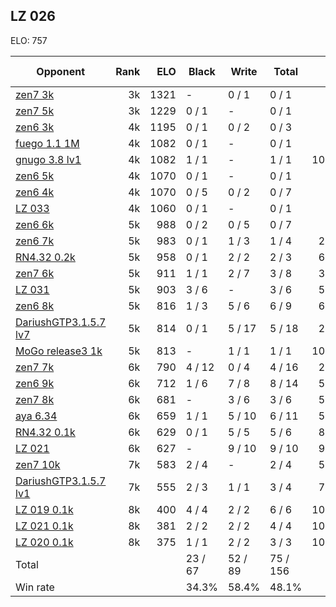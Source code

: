 ## LZ 026 ##

ELO: 757

Opponent | Rank | ELO | Black | Write | Total | Win rate
---------|-----:|----:|-------|-------|-------|-------:
[zen7 3k](zen7%203k.md) | 3k | 1321 | - | 0 / 1 | 0 / 1 | 0.0%
[zen7 5k](zen7%205k.md) | 3k | 1229 | 0 / 1 | - | 0 / 1 | 0.0%
[zen6 3k](zen6%203k.md) | 4k | 1195 | 0 / 1 | 0 / 2 | 0 / 3 | 0.0%
[fuego 1.1 1M](fuego%201.1%201M.md) | 4k | 1082 | 0 / 1 | - | 0 / 1 | 0.0%
[gnugo 3.8 lv1](gnugo%203.8%20lv1.md) | 4k | 1082 | 1 / 1 | - | 1 / 1 | 100.0%
[zen6 5k](zen6%205k.md) | 4k | 1070 | 0 / 1 | - | 0 / 1 | 0.0%
[zen6 4k](zen6%204k.md) | 4k | 1070 | 0 / 5 | 0 / 2 | 0 / 7 | 0.0%
[LZ 033](LZ%20033.md) | 4k | 1060 | 0 / 1 | - | 0 / 1 | 0.0%
[zen6 6k](zen6%206k.md) | 5k | 988 | 0 / 2 | 0 / 5 | 0 / 7 | 0.0%
[zen6 7k](zen6%207k.md) | 5k | 983 | 0 / 1 | 1 / 3 | 1 / 4 | 25.0%
[RN4.32 0.2k](RN4.32%200.2k.md) | 5k | 958 | 0 / 1 | 2 / 2 | 2 / 3 | 66.7%
[zen7 6k](zen7%206k.md) | 5k | 911 | 1 / 1 | 2 / 7 | 3 / 8 | 37.5%
[LZ 031](LZ%20031.md) | 5k | 903 | 3 / 6 | - | 3 / 6 | 50.0%
[zen6 8k](zen6%208k.md) | 5k | 816 | 1 / 3 | 5 / 6 | 6 / 9 | 66.7%
[DariushGTP3.1.5.7 lv7](DariushGTP3.1.5.7%20lv7.md) | 5k | 814 | 0 / 1 | 5 / 17 | 5 / 18 | 27.8%
[MoGo release3 1k](MoGo%20release3%201k.md) | 5k | 813 | - | 1 / 1 | 1 / 1 | 100.0%
[zen7 7k](zen7%207k.md) | 6k | 790 | 4 / 12 | 0 / 4 | 4 / 16 | 25.0%
[zen6 9k](zen6%209k.md) | 6k | 712 | 1 / 6 | 7 / 8 | 8 / 14 | 57.1%
[zen7 8k](zen7%208k.md) | 6k | 681 | - | 3 / 6 | 3 / 6 | 50.0%
[aya 6.34](aya%206.34.md) | 6k | 659 | 1 / 1 | 5 / 10 | 6 / 11 | 54.5%
[RN4.32 0.1k](RN4.32%200.1k.md) | 6k | 629 | 0 / 1 | 5 / 5 | 5 / 6 | 83.3%
[LZ 021](LZ%20021.md) | 6k | 627 | - | 9 / 10 | 9 / 10 | 90.0%
[zen7 10k](zen7%2010k.md) | 7k | 583 | 2 / 4 | - | 2 / 4 | 50.0%
[DariushGTP3.1.5.7 lv1](DariushGTP3.1.5.7%20lv1.md) | 7k | 555 | 2 / 3 | 1 / 1 | 3 / 4 | 75.0%
[LZ 019 0.1k](LZ%20019%200.1k.md) | 8k | 400 | 4 / 4 | 2 / 2 | 6 / 6 | 100.0%
[LZ 021 0.1k](LZ%20021%200.1k.md) | 8k | 381 | 2 / 2 | 2 / 2 | 4 / 4 | 100.0%
[LZ 020 0.1k](LZ%20020%200.1k.md) | 8k | 375 | 1 / 1 | 2 / 2 | 3 / 3 | 100.0%
Total | | | 23 / 67 | 52 / 89 | 75 / 156 | 
Win rate| | | 34.3% | 58.4% | 48.1% | 
